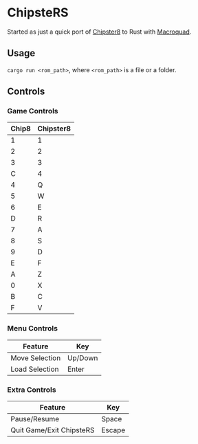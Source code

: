# ChipsteRS

Started as just a quick port of [Chipster8](https://github.com/patricktcoakley/Chipster8) to Rust with [Macroquad](https://macroquad.rs).

## Usage

`cargo run <rom_path>`, where `<rom_path>` is a file or a folder.

## Controls

### Game Controls
| Chip8  | Chipster8 |
| ------------- | ------------- |
| 1 | 1 |
| 2 | 2 |
| 3 | 3 |
| C | 4 |
| 4 | Q |
| 5 | W |
| 6 | E |
| D | R |
| 7 | A |
| 8 | S |
| 9 | D |
| E | F |
| A | Z |
| 0 | X |
| B | C |
| F | V |

### Menu Controls
| Feature  | Key |
| ------------- | ------------- |
| Move Selection | Up/Down |
| Load Selection | Enter |

### Extra Controls
| Feature  | Key |
| ------------- | ------------- |
| Pause/Resume | Space |
| Quit Game/Exit ChipsteRS | Escape |
